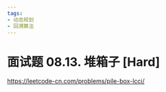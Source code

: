 ```yaml
---
tags:
- 动态规划
- 回溯算法
---
```


# 面试题 08.13. 堆箱子 [Hard]

<https://leetcode-cn.com/problems/pile-box-lcci/>
